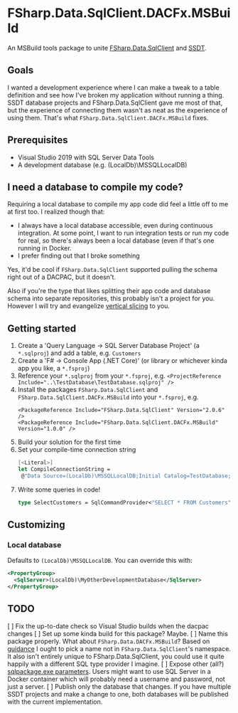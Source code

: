 # FSharp.Data.SqlClient.DACFx.MSBuild

An MSBuild tools package to unite [FSharp.Data.SqlClient](http://fsprojects.github.io/FSharp.Data.SqlClient/) and [SSDT](https://visualstudio.microsoft.com/vs/features/ssdt/).

## Goals
I wanted a development experience where I can make a tweak to a table definition and see how I've broken my application without running a thing. 
SSDT database projects and FSharp.Data.SqlClient gave me most of that, but the experience of connecting them wasn't as neat as the experience of using them.
That's what `FSharp.Data.SqlClient.DACFx.MSBuild` fixes.

## Prerequisites
* Visual Studio 2019 with SQL Server Data Tools
* A development database (e.g. (LocalDb)\MSSQLLocalDB)

## I need a database to compile my code?
Requiring a local database to compile my app code did feel a little off to me at first too. 
I realized though that:
* I always have a local database accessible, even during continuous integration.
  At some point, I want to run integration tests or run my code for real, so there's always been a local database (even if that's one running in Docker.
* I prefer finding out that I broke something

Yes, it'd be cool if `FSharp.Data.SqlClient` supported pulling the schema right out of a DACPAC, but it doesn't.

Also if you're the type that likes splitting their app code and database schema into separate repositories, this probably isn't a project for you. However I will try and evangelize [vertical slicing](https://blogs.msdn.microsoft.com/progressive_development/2009/03/27/motley-says-vertical-slices-sounds-like-something-you-do-to-salami/) to you.

## Getting started
1. Create a 'Query Language -> SQL Server Database Project' (a `*.sqlproj`) and add a table, e.g. `Customers`
1. Create a 'F# -> Console App (.NET Core)' (or library or whichever kinda app you like, a `*.fsproj`)
1. Reference your `*.sqlproj` from your `*.fsproj`, e.g.
   `<ProjectReference Include="..\TestDatabase\TestDatabase.sqlproj" />`
1. Install the packages `FSharp.Data.SqlClient` and `FSharp.Data.SqlClient.DACFx.MSBuild` into your `*.fsproj`, e.g.
   ```
   <PackageReference Include="FSharp.Data.SqlClient" Version="2.0.6" />
   <PackageReference Include="FSharp.Data.SqlClient.DACFx.MSBuild" Version="1.0.0" />
   ```
1. Build your solution for the first time
1. Set your compile-time connection string
   ```fsharp
   [<Literal>]
   let CompileConnectionString =
    @"Data Source=(LocalDb)\MSSQLLocalDB;Initial Catalog=TestDatabase;Integrated Security=True"
   ```
1. Write some queries in code!
   ```fsharp
   type SelectCustomers = SqlCommandProvider<"SELECT * FROM Customers", CompileConnectionString>
   ```


## Customizing
### Local database
Defaults to `(LocalDb)\MSSQLLocalDB`. You can override this with:
```xml
<PropertyGroup>
  <SqlServer>(LocalDb)\MyOtherDevelopmentDatabase</SqlServer>
</PropertyGroup>
```

## TODO
[ ] Fix the up-to-date check so Visual Studio builds when the dacpac changes
[ ] Set up some kinda build for this package? Maybe.
[ ] Name this package properly.
    What about `FSharp.Data.DACFx.MSBuild`? Based on [guidance](https://fsharp.github.io/2014/09/19/fsharp-libraries.html)
    I ought to pick a name not in `FSharp.Data.SqlClient`'s namespace. It also isn't entirely unique to FSharp.Data.SqlClient, you could use it quite happily with a different SQL type provider I imagine.
[ ] Expose other (all?) [sqlpackage.exe parameters](https://docs.microsoft.com/en-us/sql/tools/sqlpackage?view=sql-server-ver15#publish-parameters-properties-and-sqlcmd-variables).
    Users might want to use SQL Server in a Docker container which will probably need a username and password, not just a server.
[ ] Publish only the database that changes.
    If you have multiple SSDT projects and make a change to one, both databases will be published with the current implementation.